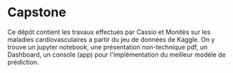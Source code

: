 # Capstone
Ce dépôt contient les travaux effectués par Cassio et Monitès sur les maladies cardiovasculaires a partir du jeu de données de Kaggle. On y trouve un jupyter notebook, une présentation non-technique pdf, un Dashboard, un console (app) pour l'implémentation du meilleur modèle de prédiction.
